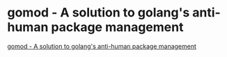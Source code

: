 # gomod - A solution to golang's anti-human package management
[gomod - A solution to golang's anti-human package management](https://aiwithcloud.com/2022/09/19/gomod___a_solution_to_golangs_anti_human_package_management/)